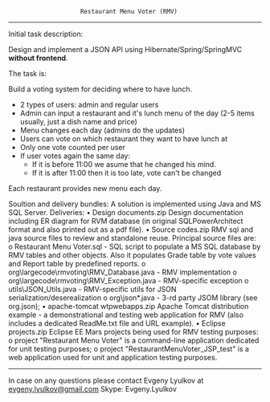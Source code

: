 
						Restaurant Menu Voter (RMV)
						
_______________________________________________________________________________________________
Initial task description:

Design and implement a JSON API using Hibernate/Spring/SpringMVC **without frontend**.

The task is:

Build a voting system for deciding where to have lunch.

 * 2 types of users: admin and regular users
 * Admin can input a restaurant and it's lunch menu of the day (2-5 items usually, just a dish name and price)
 * Menu changes each day (admins do the updates)
 * Users can vote on which restaurant they want to have lunch at
 * Only one vote counted per user
 * If user votes again the same day:
    - If it is before 11:00 we asume that he changed his mind.
    - If it is after 11:00 then it is too late, vote can't be changed

Each restaurant provides new menu each day.

Soultion and delivery bundles:
A solution is implemented using Java and MS SQL Server.
Deliveries:
•	Design documents.zip	Design documentation including ER diagram for RVM database (in original SQLPowerArchitect format and also printed out as a pdf file).
•	Source codes.zip		RMV sql and java source files to review and standalone reuse. Principal source files are:
	o	Restaurant Menu Voter.sql					- SQL script to populate a MS SQL database by RMV tables and other objects. Also it populates Grade table by vote values and Report table by predefined reports. 
	o	org\largecode\rmvoting\RMV_Database.java 	- RMV implementation
	o	org\largecode\rmvoting\RMV_Exception.java 	- RMV-specific exception
	o	utils\JSON_Utils.java				- RMV-specific utils for JSON serialization/deserealization
	o	org\json\*.java					- 3-rd party JSOM library (see org.json);
•	apache-tomcat wtpwebapps.zip 	Apache Tomcat distribution example - a demonstrational and testing web application for RMV (also includes a dedicated ReadMe.txt file and URL example).
•	Eclipse projects.zip		Eclipse EE Mars projects being used for RMV testing purposes: 
	o	project "Restaurant Menu Voter" is a command-line application dedicated for unit testing purposes;
	o	project "RestaurantMenuVoter_JSP_test" is a web application used for unit and application testing purposes.
_______________________________________________________________________________________________
In case on any questions please contact Evgeny Lyulkov at
evgeny.lyulkov@gmail.com
Skype: Evgeny.Lyulkov

